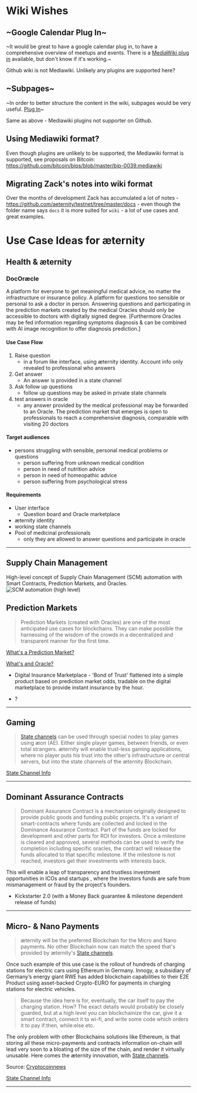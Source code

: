 # Wiki Wishes
## ~Google Calendar Plug In~

~It would be great to have a google calendar plug in, to have a comprehensive overview of meetups and events.
There is a [MediaWiki plug in](https://www.mediawikiwidgets.org/Google_Calendar) available, but don't know if it's working.~

Github wiki is not Mediawiki. Unlikely any plugins are supported here?

## ~Subpages~
~In order to better structure the content in the wiki, subpages would be very useful.
[Plug In](https://github.com/wikimedia/mediawiki-extensions-EditSubpages)~

Same as above - Mediawiki plugins not supporter on Github.

## Using Mediawiki format?

Even though plugins are unlikely to be supported, the Mediawiki format is supported, see proposals on Bitcoin: https://github.com/bitcoin/bips/blob/master/bip-0039.mediawiki

## Migrating Zack's notes into wiki format

Over the months of development Zack has accumulated a lot of notes - https://github.com/aeternity/testnet/tree/master/docs - even though the folder name says `docs` it is more suited for `wiki` - a lot of use cases and great examples.

# Use Case Ideas for æternity

## Health & æternity 

### DocOræcle
A platform for everyone to get meaningful medical advice, no matter the infrastructure or insurance policy. A platform for questions too sensible or personal to ask a doctor in person. 
Answering questions and participating in the prediction markets created by the medical Oracles should only be accessible to doctors with digitally signed degree. 
[Furthermore Oracles may be fed information regarding symptoms diagnosis & can be combined with AI image recognition to offer diagnosis prediction.]

#### Use Case Flow
1. Raise question
    * in a forum like interface, using æternity identity. Account info only revealed to professional who answers 
2. Get answer
    * An answer is provided in a state channel
3. Ask follow up questions
    * follow up questions may be asked in private state channels
4. test answers  in oracle
    * any answer provided by the medical professional may be forwarded to an Oracle. The prediction market that emerges is open to professionals to reach a comprehensive diagnosis, comparable with visiting 20 doctors

#### Target audiences
* persons struggling with sensible, personal medical problems or questions
  * person suffering from unknown medical condition 
  * person in need of nutrition advice
  * person in need of homeopathic advice
  * person suffering from psychological stress

#### Requirements
* User interface
    * Question board and Oracle marketplace
* æternity identity
* working state channels
* Pool of medicinal professionals
    * only they are allowed to answer questions and participate in oracle

***

## Supply Chain Management
High-level concept of Supply Chain Management (SCM) automation with Smart Contracts, Prediction Markets, and Oracles.
![SCM automation (high level)](http://i67.tinypic.com/1112pw4.png)
## Prediction Markets
> Prediction Markets (created with Oracles) are one of the most anticipated use cases for blockchains. They can make possible the harnessing of the wisdom of the crowds in a decentralized and transparent manner for the first time.

[What's a Prediction Market?](Research-and-Theory#prediction-markets)

[What's and Oracle?](Understanding-Aeternity#what-is-an-oracle)  

* Digital Insurance Marketplace - 'Bond of Trust' flattened into a simple product based on prediction market odds, tradable on the digital marketplace to provide instant insurance by the hour.

* ?
***
## Gaming
> [State channels](Research-and-Theory#state-channels) can be used through special nodes to play games using æon (AE). Either single player games, between friends, or even total strangers. æternity will enable trust-less gaming applications, where no player puts his trust into the other's infrastructure or central servers, but into the state channels of the æternity Blockchain.

[State Channel Info](Research-and-Theory#state-channels)  

***  
## Dominant Assurance Contracts
> Dominant Assurance Contract is a mechanism originally designed to provide public goods and funding public projects.
It's a variant of smart-contracts where funds are collected and locked in the Dominance Assurance Contract. Part of the funds are locked for development and other parts for ROI for investors.
Once a milestone is cleared and approved, several methods can be used to verify the completion including specific oracles, the contract will release the funds allocated to that specific milestone.
If the milestone is not reached, investors get their investments with interests back.

This will enable a leap of transparency and trustless investment opportunities in ICOs and startups , where the investors funds are safe from mismanagement or fraud by the project's founders.

* Kickstarter 2.0 (with a Money Back guarantee & milestone dependent release of funds)
  
***
## Micro- & Nano Payments
> æternity will be the preferred Blockchain for the Micro and Nano payments. No other Blockchain now can match the speed that's provided by æternity's [State channels](State-Channels).

Once such example of this use case is the rollout of hundreds of charging stations for electric cars using  Ethereum in Germany. Innogy, a subsidiary of Germany’s energy giant RWE has added blockchain capabilities to their E2E Product using asset-backed Crypto-EURO for payments in charging stations for electric vehicles. 

> Because the idea here is for, eventually, the car itself to pay the charging station. How? The exact details would probably be closely guarded, but at a high level you can blockchainize the car, give it a smart contract, connect it to wi-fi, and write some code which orders it to pay if:then, while:else etc.

The only problem with other Blockchains solutions like Ethereum, is that storing all these micro-payments and contracts information on-chain will lead very soon to a bloating of the size of the chain, and render it virtually unusable. Here comes the æternity innovation, with [State channels](State-Channels).

Source: [Cryptocoinnews](https://www.cryptocoinsnews.com/hundreds-charging-stations-electric-cars-blockchenized-ethereum-germany/)

[State Channel Info](Research-and-Theory#state-channels)  

***